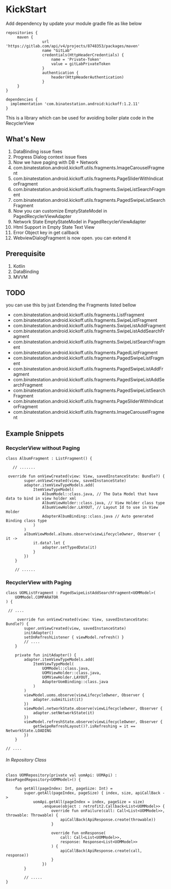 # KickStart

Add dependency by update your module gradle file as like below

```
repositories {
     maven {
                url 'https://gitlab.com/api/v4/projects/8748353/packages/maven'
                name "GitLab"
                credentials(HttpHeaderCredentials) {
                    name = 'Private-Token'
                    value = gitLabPrivateToken
                }
                authentication {
                    header(HttpHeaderAuthentication)
                }
     }
}

dependencies {
  implementation 'com.binatestation.android:kickoff:1.2.11'
}
```

This is a library which can be used for avoiding boiler plate code in the RecyclerView

## What's New
1. DataBinding issue fixes
1. Progress Dialog context issue fixes
1. Now we have paging with DB + Network
1. com.binatestation.android.kickoff.utils.fragments.ImageCarouselFragment
1. com.binatestation.android.kickoff.utils.fragments.PageSliderWithIndicatorFragment
1. com.binatestation.android.kickoff.utils.fragments.SwipeListSearchFragment
1. com.binatestation.android.kickoff.utils.fragments.PagedSwipeListSearchFragment
1. Now you can customize EmptyStateModel in PagedRecyclerViewAdapter 
1. Network State EmptyStateModel in PagedRecyclerViewAdapter 
1. Html Support in Empty State Text View
1. Error Object key in get callback
1. WebviewDialogFragment is now open. you can extend it

## Prerequisite

1. Kotlin
1. DataBinding
1. MVVM

## TODO

you can use this by just Extending the Fragments listed bellow

* com.binatestation.android.kickoff.utils.fragments.ListFragment
* com.binatestation.android.kickoff.utils.fragments.SwipeListFragment
* com.binatestation.android.kickoff.utils.fragments.SwipeListAddFragment
* com.binatestation.android.kickoff.utils.fragments.SwipeListAddSearchFragment
* com.binatestation.android.kickoff.utils.fragments.SwipeListSearchFragment
* com.binatestation.android.kickoff.utils.fragments.PagedListFragment
* com.binatestation.android.kickoff.utils.fragments.PagedSwipeListFragment
* com.binatestation.android.kickoff.utils.fragments.PagedSwipeListAddFragment
* com.binatestation.android.kickoff.utils.fragments.PagedSwipeListAddSearchFragment
* com.binatestation.android.kickoff.utils.fragments.PagedSwipeListSearchFragment
* com.binatestation.android.kickoff.utils.fragments.PageSliderWithIndicatorFragment
* com.binatestation.android.kickoff.utils.fragments.ImageCarouselFragment

## Example Snippets


### RecyclerView without Paging

```
class AlbumFragment : ListFragment() {

   // .......

 override fun onViewCreated(view: View, savedInstanceState: Bundle?) {
        super.onViewCreated(view, savedInstanceState)
        adapter.itemViewTypeModels.add(
            ItemViewTypeModel(
                AlbumModel::class.java, // The Data Model that have data to bind in view holder xml
                AlbumViewHolder::class.java, // View Holder class type
                AlbumViewHolder.LAYOUT, // Layout Id to use in View Holder
                AdapterAlbumBinding::class.java // Auto generated Binding class type
            )
        )
        albumViewModel.albums.observe(viewLifecycleOwner, Observer { it ->
            it.data?.let {
                adapter.setTypedData(it)
            }
        })
    }
    
    // ......
```

### RecyclerView with Paging

```
class UOMListFragment : PagedSwipeListAddSearchFragment<UOMModel>(
    UOMModel.COMPARATOR
) {

 // ....
 
     override fun onViewCreated(view: View, savedInstanceState: Bundle?) {
        super.onViewCreated(view, savedInstanceState)
        initAdapter()
        setOnRefreshListener { viewModel.refresh() }
        // ....
    }

    private fun initAdapter() {
        adapter.itemViewTypeModels.add(
            ItemViewTypeModel(
                UOMModel::class.java,
                UOMViewHolder::class.java,
                UOMViewHolder.LAYOUT,
                AdapterUomBinding::class.java
            )
        )
        viewModel.uoms.observe(viewLifecycleOwner, Observer {
            adapter.submitList(it) 
        })
        viewModel.networkState.observe(viewLifecycleOwner, Observer {
            adapter.setNetworkState(it)
        })
        viewModel.refreshState.observe(viewLifecycleOwner, Observer {
            getSwipeRefreshLayout()?.isRefreshing = it == NetworkState.LOADING
        })
    }

// ....
```

###### In Repository Class

```
class UOMRepository(private val uomApi: UOMApi) : BasePagedRepository<UOMModel>() {

    fun getAll(pageIndex: Int, pageSize: Int) =
        super.getAll(pageIndex, pageSize) { index, size, apiCallBack ->
            uomApi.getAll(pageIndex = index, pageSize = size)
                .enqueue(object : retrofit2.Callback<List<UOMModel>> {
                    override fun onFailure(call: Call<List<UOMModel>>, throwable: Throwable) {
                        apiCallBack(ApiResponse.create(throwable))
                    }

                    override fun onResponse(
                        call: Call<List<UOMModel>>,
                        response: Response<List<UOMModel>>
                    ) {
                        apiCallBack(ApiResponse.create(call, response))
                    }
                })
        }
        
        // .....
}
```



